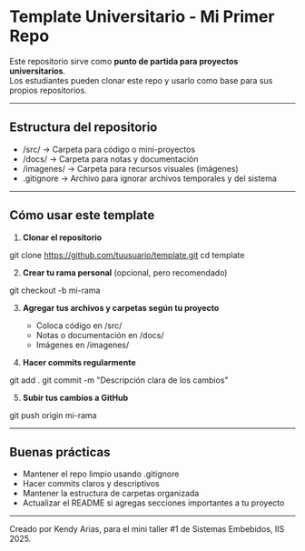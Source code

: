 # Template Universitario - Mi Primer Repo

Este repositorio sirve como **punto de partida para proyectos universitarios**.  
Los estudiantes pueden clonar este repo y usarlo como base para sus propios repositorios.

---

## Estructura del repositorio

- /src/ → Carpeta para código o mini-proyectos
- /docs/ → Carpeta para notas y documentación
- /imagenes/ → Carpeta para recursos visuales (imágenes)
- .gitignore → Archivo para ignorar archivos temporales y del sistema

---

## Cómo usar este template

1. **Clonar el repositorio**

git clone https://github.com/tuusuario/template.git
cd template

2. **Crear tu rama personal** (opcional, pero recomendado)

git checkout -b mi-rama

3. **Agregar tus archivos y carpetas según tu proyecto**  
   - Coloca código en /src/  
   - Notas o documentación en /docs/  
   - Imágenes en /imagenes/  

4. **Hacer commits regularmente**

git add .
git commit -m "Descripción clara de los cambios"

5. **Subir tus cambios a GitHub**

git push origin mi-rama

---

## Buenas prácticas

- Mantener el repo limpio usando .gitignore  
- Hacer commits claros y descriptivos  
- Mantener la estructura de carpetas organizada  
- Actualizar el README si agregas secciones importantes a tu proyecto

---

Creado por Kendy Arias, para el mini taller #1 de Sistemas Embebidos, IIS 2025.

